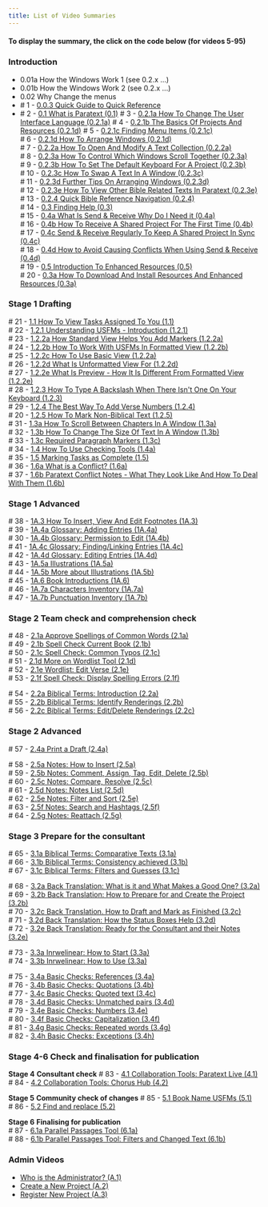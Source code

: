```yaml
---	
title: List of Video Summaries	
---	
```

#### To display the summary, the click on the code below (for videos 5-95)



### Introduction


 - 0.01a  How the Windows Work 1  (see 0.2.x ...)  
 - 0.01b  How the Windows Work 2  (see 0.2.x ...) 
 - 0.02     Why Change the menus 
- \# 1 - [0.0.3  Quick Guide to Quick Reference](Trans/Introduction#-1---003quick-guide-to-quick-reference)  
- \# 2 - [0.1 What is Paratext (0.1)](https://manual.paratext.org/docs/Video-summaries/Navigation/0.1) 
\# 3 - [0.2.1a How To Change The User Interface Language      (0.2.1a)](https://manual.paratext.org/docs/Video-summaries/Navigation/0.2.1a)
\# 4 - [0.2.1b The Basics Of Projects And Resources (0.2.1d)](https://manual.paratext.org/docs/navigation/0.2.1b)
\# 5 - [0.2.1c Finding Menu Items (0.2.1c)](https://manual.paratext.org/docs/Video-summaries/navigation/0.2.1c)   
\# 6 - [0.2.1d How To Arrange Windows (0.2.1d)](https://manual.paratext.org/docs/Video-summaries/navigation/0.2.1d)   
\# 7 - [0.2.2a How To Open And Modify A Text Collection (0.2.2a)](https://manual.paratext.org/docs/Video-summaries/navigation/0.2.2a)   
\# 8 - [0.2.3a How To Control Which Windows Scroll Together (0.2.3a)](https://manual.paratext.org/docs/Video-summaries/navigation/0.2.3a)   
\# 9 - [0.2.3b How To Set The Default Keyboard For A Project (0.2.3b)](https://manual.paratext.org/docs/Video-summaries/navigation/0.2.3b)   
\# 10 - [0.2.3c How To Swap A Text In A Window (0.2.3c)](https://manual.paratext.org/docs/Video-summaries/navigation/0.2.3c)   
\# 11 - [0.2.3d Further Tips On Arranging Windows (0.2.3d)](https://manual.paratext.org/docs/Video-summaries/navigation/0.2.3d)   
\# 12 - [0.2.3e How To View Other Bible Related Texts In Paratext (0.2.3e)](https://manual.paratext.org/docs/Video-summaries/navigation/0.2.3e)   
\# 13 - [0.2.4 Quick Bible Reference Navigation (0.2.4)](https://manual.paratext.org/docs/Video-summaries/navigation/0.2.4)   
\# 14 - [0.3 Finding Help (0.3)](https://manual.paratext.org/docs/Video-summaries/navigation/0.3)   
\# 15 - [0.4a What Is Send & Receive Why Do I Need it (0.4a)](https://manual.paratext.org/docs/Video-summaries/Project-sharing/0.4a)   
\# 16 - [0.4b How To Receive A Shared Project For The First Time (0.4b)](https://manual.paratext.org/docs/Video-summaries/Project-sharing/0.4b)   
\# 17 - [0.4c Send & Receive Regularly To Keep A Shared Project In Sync (0.4c)](https://manual.paratext.org/docs/Video-summaries/Project-sharing/0.4c)   
\# 18 - [0.4d How to Avoid Causing Conflicts When Using Send & Receive (0.4d)](https://manual.paratext.org/docs/Video-summaries/Project-sharing/0.4d)   
\# 19 - [0.5 Introduction To Enhanced Resources (0.5)](https://manual.paratext.org/docs/Video-summaries/Enhanced-resources/0.5)   
\# 20 - [0.3a How To Download And Install Resources And Enhanced Resources (0.3a)](https://manual.paratext.org/docs/Video-summaries/Enhanced-resources/0.3a)   

### Stage 1 Drafting  	

\# 21 - [1.1 How To View Tasks Assigned To You (1.1)](https://manual.paratext.org/docs/Video-summaries/Drafting-editing/1.1)   
\# 22 - [1.2.1 Understanding USFMs - Introduction (1.2.1)](https://manual.paratext.org/docs/Video-summaries/Drafting-editing/1.2.1)   
\# 23 - [1.2.2a How Standard View Helps You Add Markers (1.2.2a)](https://manual.paratext.org/docs/Video-summaries/Drafting-editing/1.2.2a)   
\# 24 - [1.2.2b How To Work With USFMs In Formatted View (1.2.2b)](https://manual.paratext.org/docs/Video-summaries/Drafting-editing/1.2.2b)   
\# 25 - [1.2.2c How To Use Basic View (1.2.2a)](https://manual.paratext.org/docs/Video-summaries/Drafting-editing/1.2.2c)   
\# 26 - [1.2.2d What Is Unformatted View For (1.2.2d)](https://manual.paratext.org/docs/Video-summaries/Drafting-editing/1.2.2d)   
\# 27 - [1.2.2e What Is Preview - How It Is Different From Formatted View (1.2.2e)](https://manual.paratext.org/docs/Video-summaries/Drafting-editing/1.2.2e)   
\# 28 - [1.2.3 How To Type A Backslash When There Isn't One On Your Keyboard (1.2.3)](https://manual.paratext.org/docs/Video-summaries/Drafting-editing/1.2.3)   
\# 29 - [1.2.4 The Best Way To Add Verse Numbers (1.2.4)](https://manual.paratext.org/docs/Video-summaries/Drafting-editing/1.2.4)   
\# 20 - [1.2.5 How To Mark Non-Biblical Text (1.2.5)](https://manual.paratext.org/docs/Video-summaries/Drafting-editing/1.2.5)   
\# 31 - [1.3a How To Scroll Between Chapters In A Window (1.3a)](https://manual.paratext.org/docs/Video-summaries/Drafting-editing/1.3a)   
\# 32 - [1.3b How To Change The Size Of Text In A Window (1.3b)](https://manual.paratext.org/docs/Video-summaries/Drafting-editing/1.3b)   
\# 33 - [1.3c Required Paragraph Markers (1.3c)](https://manual.paratext.org/docs/Video-summaries/Drafting-editing/1.3c)   
\# 34 - [1.4 How To Use Checking Tools (1.4a)](https://manual.paratext.org/docs/Video-summaries/Checking-tools/1.4)   
\# 35 - [1.5 Marking Tasks as Complete (1.5)](https://manual.paratext.org/docs/Video-summaries/Checking-tools/1.5)   
\# 36 - [1.6a What is a Conflict? (1.6a)](https://manual.paratext.org/docs/Video-summaries/Project-sharing/1.6a)   
\# 37 - [1.6b Paratext Conflict Notes - What They Look Like And How To Deal With Them (1.6b)](https://manual.paratext.org/docs/Video-summaries/Project-sharing/1.6b)   
	
### Stage 1 Advanced	
\# 38 - [1A.3 How To Insert, View And Edit Footnotes (1A.3)](https://manual.paratext.org/docs/Video-summaries/Drafting-editing/1A.3)   
\# 39 - [1A.4a Glossary: Adding Entries (1A.4a)](https://manual.paratext.org/docs/Video-summaries/Glossary/1A.4a)   
\# 30 - [1A.4b Glossary: Permission to Edit (1A.4b)](https://manual.paratext.org/docs/Video-summaries/Glossary/1A.4b)   
\# 41 - [1A.4c Glossary: Finding/Linking Entries (1A.4c)](https://manual.paratext.org/docs/Video-summaries/Glossary/1A.4c)   
\# 42 - [1A.4d Glossary: Editing Entries (1A.4d)](https://manual.paratext.org/docs/Video-summaries/Glossary/1A.4d)   
\# 43 - [1A.5a Illustrations (1A.5a)](https://manual.paratext.org/docs/Video-summaries/Illustrations/1A.5a)   
\# 44 - [1A.5b More about Illustrations (1A.5b)](https://manual.paratext.org/docs/Video-summaries/Illustrations/1A.5b)   
\# 45 - [1A.6 Book Introductions (1A.6)](https://manual.paratext.org/docs/Video-summaries/Drafting-editing/1A.6)   
\# 46 - [1A.7a Characters Inventory (1A.7a)](https://manual.paratext.org/docs/Video-summaries/Checking-tools/1A.7a)   
\# 47 - [1A.7b Punctuation Inventory (1A.7b)](https://manual.paratext.org/docs/Video-summaries/Checking-tools/1A.7b)   
	
### Stage 2 Team check and comprehension check  	

\# 48 - [2.1a Approve Spellings of Common Words (2.1a)](https://manual.paratext.org/docs/Video-summaries/Spell-check-wordlist/2.1a)   
\# 49 - [2.1b Spell Check Current Book (2.1b)](https://manual.paratext.org/docs/Video-summaries/Spell-check-wordlist/2.1b)   
\# 50 - [2.1c Spell Check: Common Typos (2.1c)](https://manual.paratext.org/docs/Video-summaries/Spell-check-wordlist/2.1c)   
\# 51 - [2.1d More on Wordlist Tool (2.1d)](https://manual.paratext.org/docs/Video-summaries/Spell-check-wordlist/2.1d)   
\# 52 - [2.1e Wordlist: Edit Verse (2.1e)](https://manual.paratext.org/docs/Video-summaries/Spell-check-wordlist/2.1e)   
\# 53 - [2.1f Spell Check: Display Spelling Errors (2.1f)](https://manual.paratext.org/docs/Video-summaries/Spell-check-wordlist/2.1f)   
      	
\# 54 - [2.2a Biblical Terms: Introduction (2.2a)](https://manual.paratext.org/docs/Video-summaries/Biblical-terms/2.2a)   
\# 55 - [2.2b Biblical Terms: Identify Renderings (2.2b)](https://manual.paratext.org/docs/Video-summaries/Biblical-terms/2.2b)   
\# 56 - [2.2c Biblical Terms: Edit/Delete Renderings (2.2c)](https://manual.paratext.org/docs/Video-summaries/Biblical-terms/2.2c)   
	
### Stage 2 Advanced	

\# 57 - [2.4a Print a Draft (2.4a)](https://manual.paratext.org/docs/Video-summaries/Checking-tools/2.4a)   
      	
\# 58 - [2.5a Notes: How to Insert (2.5a)](https://manual.paratext.org/docs/Video-summaries/Project-notes/2.5a)   
\# 59 - [2.5b Notes: Comment, Assign, Tag, Edit, Delete (2.5b)](https://manual.paratext.org/docs/Video-summaries/Project-notes/2.5b)   
\# 60 - [2.5c Notes: Compare, Resolve (2.5c)](https://manual.paratext.org/docs/Video-summaries/Project-notes/2.5c)   
\# 61 - [2.5d Notes: Notes List (2.5d)](https://manual.paratext.org/docs/Video-summaries/Project-notes/2.5d)   
\# 62 - [2.5e Notes: Filter and Sort (2.5e)](https://manual.paratext.org/docs/Video-summaries/Project-notes/2.5e)   
\# 63 - [2.5f Notes: Search and Hashtags (2.5f)](https://manual.paratext.org/docs/Video-summaries/Project-notes/2.5f)   
\# 64 - [2.5g Notes: Reattach (2.5g)](https://manual.paratext.org/docs/Video-summaries/Project-notes/2.5g)   
	
### Stage 3  Prepare for the consultant	

\# 65 - [3.1a Biblical Terms: Comparative Texts (3.1a)](https://manual.paratext.org/docs/Video-summaries/Biblical-terms/3.1a)   
\# 66 - [3.1b Biblical Terms: Consistency achieved (3.1b)](https://manual.paratext.org/docs/Video-summaries/Biblical-terms/3.1b)   
\# 67 - [3.1c Biblical Terms: Filters and Guesses (3.1c)](https://manual.paratext.org/docs/Video-summaries/Biblical-terms/3.1c)   
      	
\# 68 - [3.2a Back Translation: What is it and What Makes a Good One? (3.2a)](https://manual.paratext.org/docs/Video-summaries/Back-translation/3.2a)   
\# 69 - [3.2b Back Translation: How to Prepare for and Create the Project (3.2b)](https://manual.paratext.org/docs/Video-summaries/Back-translation/3.2b)   
\# 70 - [3.2c Back Translation. How to Draft and Mark as Finished (3.2c)](https://manual.paratext.org/docs/Video-summaries/Back-translation/3.2c)   
\# 71 - [3.2d Back Translation: How the Status Boxes Help (3.2d)](https://manual.paratext.org/docs/Video-summaries/Back-translation/3.2d)   
\# 72 - [3.2e Back Translation: Ready for the Consultant and their Notes (3.2e)](https://manual.paratext.org/docs/Video-summaries/Back-translation/3.2e)   
      	
\# 73 - [3.3a Inrwelinear: How to Start  (3.3a)](https://manual.paratext.org/docs/Video-summaries/Custom-interlinears/3.3)   
\# 74 - [3.3b Inrwelinear: How to Use  (3.3a)](https://manual.paratext.org/docs/Video-summaries/Custom-interlinears/3.3)   
      	
\# 75 - [3.4a Basic Checks: References (3.4a)](https://manual.paratext.org/docs/Video-summaries/Checking-tools/3.4a)   
\# 76 - [3.4b Basic Checks: Quotations (3.4b)](https://manual.paratext.org/docs/Video-summaries/Checking-tools/3.4b)   
\# 77 - [3.4c Basic Checks: Quoted text (3.4c)](https://manual.paratext.org/docs/Video-summaries/Checking-tools/3.4c)   
\# 78 - [3.4d Basic Checks: Unmatched pairs (3.4d)](https://manual.paratext.org/docs/Video-summaries/Checking-tools/3.4d)   
\# 79 - [3.4e Basic Checks: Numbers (3.4e)](https://manual.paratext.org/docs/Video-summaries/Checking-tools/3.4e)   
\# 80 - [3.4f Basic Checks: Capitalization (3.4f)](https://manual.paratext.org/docs/Video-summaries/Checking-tools/3.4f)   
\# 81 - [3.4g Basic Checks: Repeated words (3.4g)](https://manual.paratext.org/docs/Video-summaries/Checking-tools/3.4g)   
\# 82 - [3.4h Basic Checks: Exceptions (3.4h)](https://manual.paratext.org/docs/Video-summaries/Checking-tools/3.4h)   
	
### Stage 4-6 Check and finalisation for publication	
	
**Stage 4**  **Consultant check**
\# 83 - [4.1 Collaboration Tools: Paratext Live (4.1)](https://manual.paratext.org/Video-summaries/Stage-4/4.1)   
\# 84 - [4.2 Collaboration Tools: Chorus Hub (4.2)](https://manual.paratext.org/Video-summaries/Stage-4/4.2)   

 **Stage 5**  **Community check of changes**
\# 85 - [5.1 Book Name USFMs (5.1)](https://manual.paratext.org/docs/Video-summaries/Drafting-editing/Stage-5/5.1)   
\# 86 - [5.2 Find and replace (5.2)](https://manual.paratext.org/docs/Video-summaries/Drafting-editing/Stage-5/5.2)   

**Stage 6**  **Finalising for publication**  
\# 87 - [6.1a Parallel Passages Tool (6.1a)](https://manual.paratext.org/docs/Video-summaries/Parallel-passages/6.1a)   
\# 88 - [6.1b Parallel Passages Tool: Filters and Changed Text (6.1b)](https://manual.paratext.org/docs/Video-summaries/Parallel-passages/6.1b)   

### Admin Videos

- [Who is the Administrator? (A.1)](Admin/A.1-l.md)
- [Create a New Project (A.2)](Admin/A.2-l.md)
- [Register New Project (A.3)](Admin/A.3-l.md)
